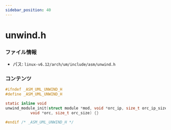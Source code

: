 ```yaml
---
sidebar_position: 40
---
```

# unwind.h

### ファイル情報

- パス: `linux-v6.12/arch/um/include/asm/unwind.h`

### コンテンツ

```h
#ifndef _ASM_UML_UNWIND_H
#define _ASM_UML_UNWIND_H

static inline void
unwind_module_init(struct module *mod, void *orc_ip, size_t orc_ip_size,
		   void *orc, size_t orc_size) {}

#endif /* _ASM_UML_UNWIND_H */

```
